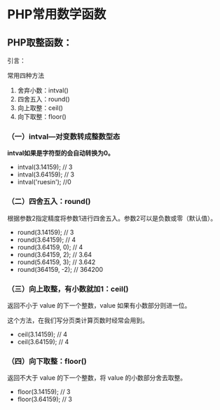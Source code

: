 # PHP常用数学函数



## PHP取整函数：
引言：

  常用四种方法
1. 舍弃小数：intval()
2. 四舍五入：round()
3. 向上取整：ceil()
4. 向下取整：floor()

### （一）intval—对变数转成整数型态 

**intval如果是字符型的会自动转换为0。**
+ intval(3.14159);  // 3
+ intval(3.64159);  // 3
+ intval('ruesin'); //0

### （二）四舍五入：round()

根据参数2指定精度将参数1进行四舍五入。参数2可以是负数或零（默认值）。

+ round(3.14159);      // 3
+ round(3.64159);      // 4
+ round(3.64159, 0);   // 4
+ round(3.64159, 2);   // 3.64
+ round(5.64159, 3);   // 3.642
+ round(364159, -2);   // 364200

### （三）向上取整，有小数就加1：ceil()

返回不小于 value 的下一个整数，value 如果有小数部分则进一位。

这个方法，在我们写分页类计算页数时经常会用到。

+ ceil(3.14159);  // 4
+ ceil(3.64159);  // 4

### （四）向下取整：floor()

返回不大于 value 的下一个整数，将 value 的小数部分舍去取整。

+ floor(3.14159);    // 3
+ floor(3.64159);    // 3